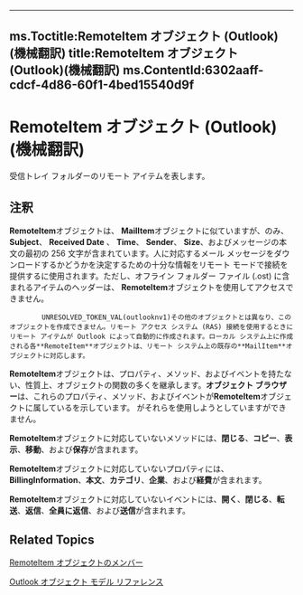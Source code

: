 

---
ms.Toctitle:RemoteItem オブジェクト (Outlook)(機械翻訳)
title:RemoteItem オブジェクト (Outlook)(機械翻訳)
ms.ContentId:6302aaff-cdcf-4d86-60f1-4bed15540d9f
---
# RemoteItem オブジェクト (Outlook)(機械翻訳)




受信トレイ フォルダーのリモート アイテムを表します。

## 注釈
**RemoteItem**オブジェクトは、 **MailItem**オブジェクトに似ていますが、のみ、 **Subject**、 **Received Date** 、 **Time**、 **Sender**、 **Size**、およびメッセージの本文の最初の 256 文字が含まれています。人に対応するメール メッセージをダウンロードするかどうかを決定するための十分な情報をリモート モードで接続を提供するに使用されます。ただし、オフライン フォルダー ファイル (.ost) に含まれるアイテムのヘッダーは、 **RemoteItem**オブジェクトを使用してアクセスできません。




            UNRESOLVED_TOKEN_VAL(outlooknv1)その他のオブジェクトとは異なり、このオブジェクトを作成できません。リモート アクセス システム (RAS) 接続を使用するときにリモート アイテムが Outlook によって自動的に作成されます。ローカル システム上に作成される各**RemoteItem**オブジェクトは、リモート システム上の既存の**MailItem**オブジェクトに対応します。



**RemoteItem**オブジェクトは、プロパティ、メソッド、およびイベントを持たない、性質上、オブジェクトの関数の多くを継承します。**オブジェクト ブラウザー**は、これらのプロパティ、メソッド、およびイベントが**RemoteItem**オブジェクトに属しているを示しています。 がそれらを使用しようとしていますができません。



**RemoteItem**オブジェクトに対応していないメソッドには、**閉じる**、**コピー**、**表示**、**移動**、および**保存**が含まれます。



**RemoteItem**オブジェクトに対応していないプロパティには、 **BillingInformation**、**本文**、**カテゴリ**、**企業**、および**経費**が含まれます。



**RemoteItem**オブジェクトに対応していないイベントには、**開く**、**閉じる**、**転送**、**返信**、**全員に返信**、および**送信**が含まれます。



## Related Topics

[RemoteItem オブジェクトのメンバー](15c0872e-88cc-9b9b-c31e-c15d6971e6e0.md)

[Outlook オブジェクト モデル リファレンス](73221b13-d8d8-99b8-3394-b95dbbfd5ddc.md)




